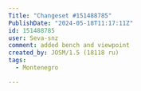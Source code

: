 ```yaml
---
Title: "Changeset #151488785"
PublishDate: "2024-05-18T11:17:11Z"
id: 151488785
user: Seva-snz
comment: added bench and viewpoint
created_by: JOSM/1.5 (18118 ru)
tags:
  - Montenegro

---
```

